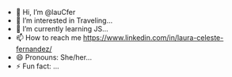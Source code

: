 - 👋 Hi, I’m @lauCfer
- 👀 I’m interested in Traveling...
- 🌱 I’m currently learning JS...
- 📫 How to reach me  https://www.linkedin.com/in/laura-celeste-fernandez/
- 😄 Pronouns: She/her...
- ⚡ Fun fact: ...

<!---
lauCfer/lauCfer is a ✨ special ✨ repository because its `README.md` (this file) appears on your GitHub profile.
You can click the Preview link to take a look at your changes.
--->
